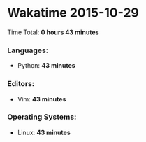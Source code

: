 # Wakatime 2015-10-29

Time Total: **0 hours 43 minutes**

### Languages:
- Python: **43 minutes** 

### Editors:
- Vim: **43 minutes** 

### Operating Systems:
- Linux: **43 minutes** 

